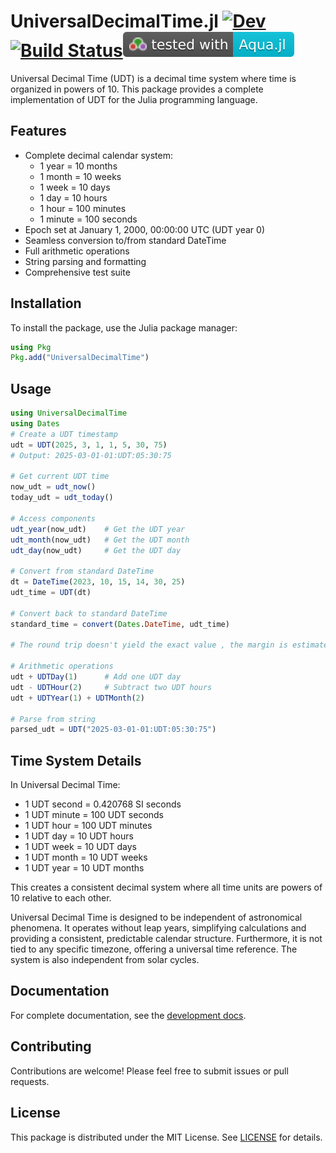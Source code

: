 # UniversalDecimalTime.jl  [![Dev](https://img.shields.io/badge/docs-dev-blue.svg)](https://imohag9.github.io/UniversalDecimalTime.jl/dev/) [![Build Status](https://github.com/imohag9/UniversalDecimalTime.jl/actions/workflows/CI.yml/badge.svg?branch=main)](https://github.com/imohag9/UniversalDecimalTime.jl/actions/workflows/CI.yml?query=branch%3Amain)[![Aqua](https://raw.githubusercontent.com/JuliaTesting/Aqua.jl/master/badge.svg)](https://github.com/JuliaTesting/Aqua.jl)

Universal Decimal Time (UDT) is a decimal time system where time is organized in powers of 10. This package provides a complete implementation of UDT for the Julia programming language.

## Features

- Complete decimal calendar system:
  - 1 year = 10 months
  - 1 month = 10 weeks
  - 1 week = 10 days
  - 1 day = 10 hours
  - 1 hour = 100 minutes
  - 1 minute = 100 seconds
- Epoch set at January 1, 2000, 00:00:00 UTC (UDT year 0)
- Seamless conversion to/from standard DateTime
- Full arithmetic operations
- String parsing and formatting
- Comprehensive test suite

## Installation

To install the package, use the Julia package manager:

```julia
using Pkg
Pkg.add("UniversalDecimalTime")
```

## Usage

```julia
using UniversalDecimalTime
using Dates
# Create a UDT timestamp
udt = UDT(2025, 3, 1, 1, 5, 30, 75)
# Output: 2025-03-01-01:UDT:05:30:75

# Get current UDT time
now_udt = udt_now()
today_udt = udt_today()

# Access components
udt_year(now_udt)    # Get the UDT year
udt_month(now_udt)   # Get the UDT month
udt_day(now_udt)     # Get the UDT day

# Convert from standard DateTime
dt = DateTime(2023, 10, 15, 14, 30, 25)
udt_time = UDT(dt)

# Convert back to standard DateTime
standard_time = convert(Dates.DateTime, udt_time)

# The round trip doesn't yield the exact value , the margin is estimated as 0.22 SI seconds.

# Arithmetic operations
udt + UDTDay(1)      # Add one UDT day
udt - UDTHour(2)     # Subtract two UDT hours
udt + UDTYear(1) + UDTMonth(2)

# Parse from string
parsed_udt = UDT("2025-03-01-01:UDT:05:30:75")
```

## Time System Details

In Universal Decimal Time:
- 1 UDT second = 0.420768 SI seconds
- 1 UDT minute = 100 UDT seconds
- 1 UDT hour = 100 UDT minutes
- 1 UDT day = 10 UDT hours
- 1 UDT week = 10 UDT days
- 1 UDT month = 10 UDT weeks
- 1 UDT year = 10 UDT months

This creates a consistent decimal system where all time units are powers of 10 relative to each other.

Universal Decimal Time is designed to be independent of astronomical phenomena. It operates without leap years, simplifying calculations and providing a consistent, predictable calendar structure. Furthermore, it is not tied to any specific timezone, offering a universal time reference. The system is also independent from solar cycles.

## Documentation

For complete documentation, see the  [development docs](https://imohag9.github.io/UniversalDecimalTime.jl/dev/).


## Contributing

Contributions are welcome! Please feel free to submit issues or pull requests.

## License

This package is distributed under the MIT License. See [LICENSE](LICENSE) for details.
